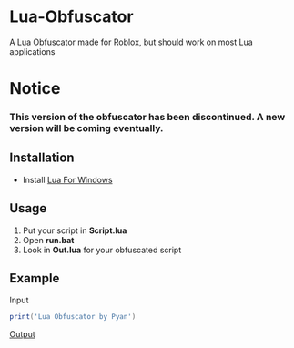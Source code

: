 # Lua-Obfuscator

A Lua Obfuscator made for Roblox, but should work on most Lua applications

# **Notice**
### **This version of the obfuscator has been discontinued. A new version will be coming eventually.**

## Installation

- Install [Lua For Windows](https://github.com/rjpcomputing/luaforwindows/releases/)

## Usage

1. Put your script in **Script.lua**
2. Open **run.bat**
3. Look in **Out.lua** for your obfuscated script

## Example

Input

```lua
print('Lua Obfuscator by Pyan')
```

[Output](https://github.com/PY44N/Lua-Obfuscator/raw/master/Example.lua)
